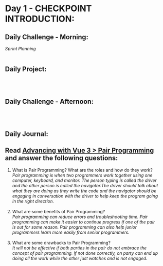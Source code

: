 # Day 1 - CHECKPOINT INTRODUCTION:

## Daily Challenge - Morning:

_Sprint Planning_
<br> <br>

## Daily Project:

[]() <br><br>

## Daily Challenge - Afternoon:

[]()
<br> <br>

## Daily Journal:

## Read [Advancing with Vue 3 > Pair Programming](https://codeworksacademy.com/fs-student-guide/resources/wk7/01-PairProgramming/#definition) and answer the following questions:

1. What is Pair Programming? What are the roles and how do they work? <br>
   _Pair programming is when two programmers work together using one computer, keyboard, and monitor. The person typing is called the driver and the other person is called the navigator.The driver should talk about what they are doing as they write the code and the navigator should be engaging in conversation with the driver to help keep the program going in the right direction._ <br>
   <br>
2. What are some benefits of Pair Programming? <br>
   _Pair programming can reduce errors and troubleshooting time. Pair programming can make it easier to continue progress if one of the pair is out for some reason. Pair programming can also help junior programmers learn more easily from senior programmers._ <br>
   <br>
3. What are some drawbacks to Pair Programming? <br>
   _It will not be effective if both parties in the pair do not embrace the concept of pair programming. If not done correctly, on party can end up doing all the work while the other just watches and is not engaged._ <br>
